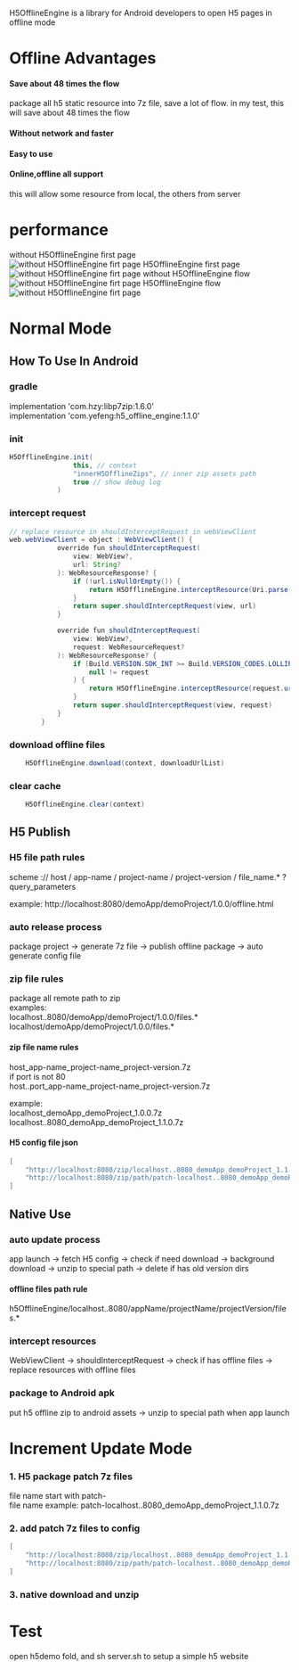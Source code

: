H5OfflineEngine is a library for Android developers to open H5 pages in offline mode
# Offline Advantages
#### Save about 48 times the flow
package all h5 static resource into 7z file, save a lot of flow.
in my test, this will save about 48 times the flow
#### Without network and faster
#### Easy to use
#### Online,offline all support
this will allow some resource from local, the others from server
# performance
without H5OfflineEngine first page  
![without H5OfflineEngine firt page](https://raw.githubusercontent.com/yefengjie/H5OfflineEngine/master/performance/1.png)
H5OfflineEngine first page  
![without H5OfflineEngine firt page](https://raw.githubusercontent.com/yefengjie/H5OfflineEngine/master/performance/2.png)
without H5OfflineEngine flow  
![without H5OfflineEngine firt page](https://raw.githubusercontent.com/yefengjie/H5OfflineEngine/master/performance/5.png)
H5OfflineEngine flow 
![without H5OfflineEngine firt page](https://raw.githubusercontent.com/yefengjie/H5OfflineEngine/master/performance/6.png)
# Normal Mode
## How To Use In Android
### gradle
implementation 'com.hzy:libp7zip:1.6.0'   
implementation 'com.yefeng:h5_offline_engine:1.1.0'
### init
```Java
H5OfflineEngine.init(
                this, // context
                "innerH5OfflineZips", // inner zip assets path
                true // show debug log
            )
```
### intercept request
```Java
// replace resource in shouldInterceptRequest in webViewClient
web.webViewClient = object : WebViewClient() {
            override fun shouldInterceptRequest(
                view: WebView?,
                url: String?
            ): WebResourceResponse? {
                if (!url.isNullOrEmpty()) {
                    return H5OfflineEngine.interceptResource(Uri.parse(url), applicationContext)
                }
                return super.shouldInterceptRequest(view, url)
            }

            override fun shouldInterceptRequest(
                view: WebView?,
                request: WebResourceRequest?
            ): WebResourceResponse? {
                if (Build.VERSION.SDK_INT >= Build.VERSION_CODES.LOLLIPOP &&
                    null != request
                ) {
                    return H5OfflineEngine.interceptResource(request.url, applicationContext)
                }
                return super.shouldInterceptRequest(view, request)
            }
        }
```
### download offline files
```Java
	H5OfflineEngine.download(context, downloadUrlList)
```
### clear cache
```Java
	H5OfflineEngine.clear(context)
```


## H5 Publish
### H5 file path rules
scheme :// host / app-name / project-name / project-version / file_name.* ? query_parameters

example:  http://localhost:8080/demoApp/demoProject/1.0.0/offline.html

### auto release process
package project -> generate 7z file -> publish offline package -> auto generate config file
### zip file rules
package all remote path to zip  
examples:  
localhost..8080/demoApp/demoProject/1.0.0/files.*  
localhost/demoApp/demoProject/1.0.0/files.*
#### zip file name rules
host\_app-name\_project-name\_project-version.7z  
if port is not 80  
host..port\_app-name\_project-name\_project-version.7z 

example:  
localhost\_demoApp\_demoProject\_1.0.0.7z  
localhost..8080\_demoApp\_demoProject\_1.1.0.7z
#### H5 config file json
```Java
[
	"http://localhost:8080/zip/localhost..8080_demoApp_demoProject_1.1.0.7z",
	"http://localhost:8080/zip/path/patch-localhost..8080_demoApp_demoProject_1.1.0.7z"
]
```
## Native Use
### auto update process
app launch -> fetch H5 config -> check if need download -> background download -> unzip to special path -> delete if has old version dirs
#### offline files path rule
h5OfflineEngine/localhost..8080/appName/projectName/projectVersion/files.*
### intercept resources
WebViewClient -> shouldInterceptRequest -> check if has offline files -> replace resources with offline files
### package to Android apk
put h5 offline zip to android assets -> unzip to special path when app launch


# Increment Update Mode
### 1. H5 package patch 7z files
file name start with patch-  
file name example: patch-localhost..8080_demoApp_demoProject_1.1.0.7z
### 2. add patch 7z files to config
```Java
[
	"http://localhost:8080/zip/localhost..8080_demoApp_demoProject_1.1.0.7z",
	"http://localhost:8080/zip/path/patch-localhost..8080_demoApp_demoProject_1.1.0.7z"
]
```
### 3. native download and unzip

# Test
open h5demo fold, and sh server.sh to setup a simple h5 website
